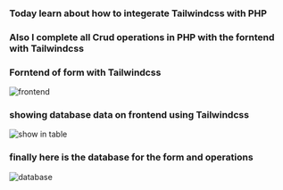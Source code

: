 ### Today learn about how to integerate Tailwindcss with PHP

### Also I complete all Crud operations in PHP with the forntend with Tailwindcss

### Forntend of form with Tailwindcss

![frontend](https://github.com/ZAHIDKHATTAKCS/My-All-PHP-Tasks/assets/103638880/42f2bf81-978f-47c3-ab1a-da98b3a863d4)

### showing database data on frontend using Tailwindcss

![show in table](https://github.com/ZAHIDKHATTAKCS/My-All-PHP-Tasks/assets/103638880/2e3a7903-e15e-4390-b79b-0cd8f3a1d3ce)

### finally here is the database for the form and operations

![database](https://github.com/ZAHIDKHATTAKCS/My-All-PHP-Tasks/assets/103638880/b8589f82-7922-445e-954f-8b4d5f90ea26)

